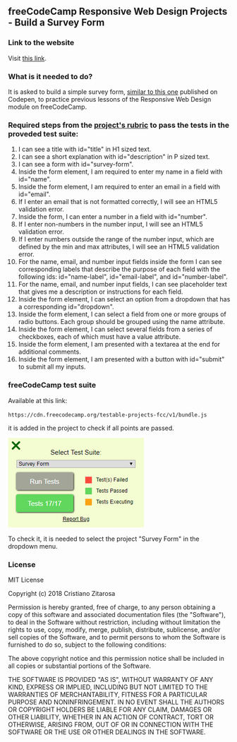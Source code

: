 ## freeCodeCamp Responsive Web Design Projects - Build a Survey Form

### Link to the website

Visit [this link](https://cristianozitarosa.github.io/buildSurveyForm/).

### What is it needed to do?

It is asked to build a simple survey form, [similar to this one](https://codepen.io/freeCodeCamp/full/VPaoNP) published on Codepen, to practice previous lessons of the Responsive Web Design module on freeCodeCamp.

### Required steps from the [project's rubric](https://learn.freecodecamp.org/responsive-web-design/responsive-web-design-projects/build-a-survey-form) to pass the tests in the proveded test suite:

1. I can see a title with id="title" in H1 sized text.
2. I can see a short explanation with id="description" in P sized text.
3. I can see a form with id="survey-form".
4. Inside the form element, I am required to enter my name in a field with id="name".
5. Inside the form element, I am required to enter an email in a field with id="email".
6. If I enter an email that is not formatted correctly, I will see an HTML5 validation error.
7. Inside the form, I can enter a number in a field with id="number".
8. If I enter non-numbers in the number input, I will see an HTML5 validation error.
9. If I enter numbers outside the range of the number input, which are defined by the min and max attributes, I will see an HTML5 validation error.
10. For the name, email, and number input fields inside the form I can see corresponding labels that describe the purpose of each field with the following ids: id="name-label", id="email-label", and id="number-label".
11. For the name, email, and number input fields, I can see placeholder text that gives me a description or instructions for each field.
12. Inside the form element, I can select an option from a dropdown that has a corresponding id="dropdown".
13. Inside the form element, I can select a field from one or more groups of radio buttons. Each group should be grouped using the name attribute.
14. Inside the form element, I can select several fields from a series of checkboxes, each of which must have a value attribute.
15. Inside the form element, I am presented with a textarea at the end for additional comments.
16. Inside the form element, I am presented with a button with id="submit" to submit all my inputs.

### freeCodeCamp test suite

Available at this link:

`https://cdn.freecodecamp.org/testable-projects-fcc/v1/bundle.js`

it is added in the project to check if all points are passed.

![Screenshot of the testing suite](https://github.com/CristianoZitarosa/buildSurveyForm/blob/master/images/testSuite.PNG)

To check it, it is needed to select the project "Survey Form" in the dropdown menu.

### License

MIT License

Copyright (c) 2018 Cristiano Zitarosa

Permission is hereby granted, free of charge, to any person obtaining a copy
of this software and associated documentation files (the "Software"), to deal
in the Software without restriction, including without limitation the rights
to use, copy, modify, merge, publish, distribute, sublicense, and/or sell
copies of the Software, and to permit persons to whom the Software is
furnished to do so, subject to the following conditions:

The above copyright notice and this permission notice shall be included in all
copies or substantial portions of the Software.

THE SOFTWARE IS PROVIDED "AS IS", WITHOUT WARRANTY OF ANY KIND, EXPRESS OR
IMPLIED, INCLUDING BUT NOT LIMITED TO THE WARRANTIES OF MERCHANTABILITY,
FITNESS FOR A PARTICULAR PURPOSE AND NONINFRINGEMENT. IN NO EVENT SHALL THE
AUTHORS OR COPYRIGHT HOLDERS BE LIABLE FOR ANY CLAIM, DAMAGES OR OTHER
LIABILITY, WHETHER IN AN ACTION OF CONTRACT, TORT OR OTHERWISE, ARISING FROM,
OUT OF OR IN CONNECTION WITH THE SOFTWARE OR THE USE OR OTHER DEALINGS IN THE
SOFTWARE.
